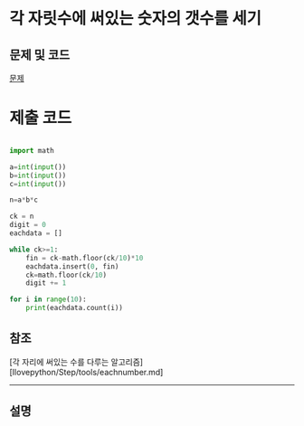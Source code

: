 각 자릿수에 써있는 숫자의 갯수를 세기
=======

문제 및 코드
-----
[문제](https://www.acmicpc.net/problem/2577)




# 제출 코드

``` python

import math

a=int(input())
b=int(input())
c=int(input())

n=a*b*c

ck = n
digit = 0
eachdata = []

while ck>=1:
    fin = ck-math.floor(ck/10)*10
    eachdata.insert(0, fin)
    ck=math.floor(ck/10)
    digit += 1

for i in range(10):
    print(eachdata.count(i))


```

## 참조
[각 자리에 써있는 수를 다루는 알고리즘][Ilovepython/Step/tools/eachnumber.md]

- - - - - 

설명
------
